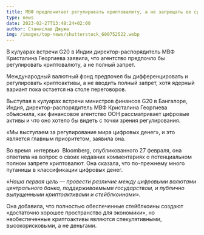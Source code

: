 ```yaml
---
title: МВФ предпочитает регулировать криптовалюту, а не запрещать ее сразу
type: news
date: 2023-02-27T13:48:24+02:00
author: Станислав Джужа
img: /images/top-news/shutterstock_600752522.webp
---
```

В кулуарах встречи G20 в Индии директор-распорядитель МВФ Кристалина Георгиева заявила, что агентство предпочло бы регулировать криптовалюту, а не полный запрет.

Международный валютный фонд предпочел бы дифференцировать и регулировать криптоактивы, а не вводить полный запрет, хотя ядерный вариант пока остается на столе переговоров.

Выступая в кулуарах встречи министров финансов G20 в Бангалоре, Индия, директор-распорядитель МВФ Кристалина Георгиева объяснила, как финансовое агентство ООН рассматривает цифровые активы и что оно хотело бы видеть с точки зрения регулирования.

«Мы выступаем за регулирование мира цифровых денег», и это является главным приоритетом, заявила она.

Во время  интервью  Bloomberg, опубликованного 27 февраля, она ответила на вопрос о своих недавних комментариях о потенциальном полном запрете криптовалют. Она сказала, что по-прежнему много путаницы в классификации цифровых денег.

«*Наша первая цель — провести различие между цифровыми валютами центрального банка, поддерживаемыми государством, и публично выпущенными криптоактивами и стейблкоинами*».

Она добавила, что полностью обеспеченные стейблкоины создают «достаточно хорошее пространство для экономики», но необеспеченные криптоактивы являются спекулятивными, высокорисковыми, а не деньгами.